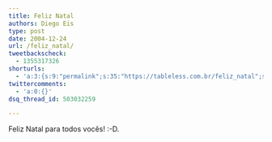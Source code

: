 ```yaml
---
title: Feliz Natal
authors: Diego Eis
type: post
date: 2004-12-24
url: /feliz_natal/
tweetbackscheck:
  - 1355317326
shorturls:
  - 'a:3:{s:9:"permalink";s:35:"https://tableless.com.br/feliz_natal";s:7:"tinyurl";s:26:"https://tinyurl.com/3c9xclk";s:4:"isgd";s:19:"https://is.gd/3hqqdY";}'
twittercomments:
  - 'a:0:{}'
dsq_thread_id: 503032259

---
```

Feliz Natal para todos vocês! :-D.